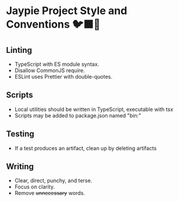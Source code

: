 # Jaypie Project Style and Conventions 🐦‍⬛📙

## Linting

* TypeScript with ES module syntax.
* Disallow CommonJS require.
* ESLint uses Prettier with double-quotes.

## Scripts

* Local utilities should be written in TypeScript, executable with tsx
* Scripts may be added to package.json named "bin:<utility>"

## Testing

* If a test produces an artifact, clean up by deleting artifacts

## Writing

* Clear, direct, punchy, and terse.
* Focus on clarity.
* Remove ~~unnecessary~~ words.
